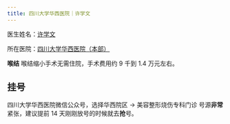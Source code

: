 ```yaml
---
title: 四川大学华西医院｜许学文
---
```


医生姓名：[许学文](https://www.haodf.com/doctor/25624.html)

所在医院：[四川大学华西医院（本部）](https://www.amap.com/place/B001C05YG2)


**喉结**
喉结缩小手术无需住院，手术费用约 9 千到 1.4 万元左右。

## 挂号

四川大学华西医院微信公众号，选择华西院区 → 美容整形烧伤专科门诊
号源**非常**紧张，建议提前 14 天刚刚放号的时候就去**抢**号。
